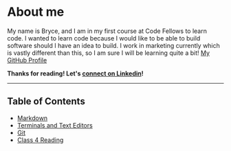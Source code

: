 # About me
My name is Bryce, and I am in my first course at Code Fellows to learn code. I wanted to learn code because I would like to be able to build software should I have an idea to build. I work in marketing currently which is vastly different than this, so I am sure I will be learning quite a bit! 
[My GitHub Profile](https://github.com/bbrick21)

**Thanks for reading! Let's [connect on Linkedin](https://www.linkedin.com/in/bryce-bishop-764220174)!**

------------

## Table of Contents
* [Markdown](class1reading.md)
* [Terminals and Text Editors](class2reading.md)
* [Git](class3reading.md)
* [Class 4 Reading](Class4reading.md)
